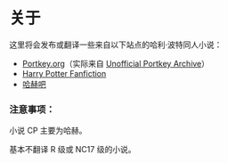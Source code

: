 # 关于

这里将会发布或翻译一些来自以下站点的哈利·波特同人小说：

* [Portkey.org](https://www.portkey.org/)（实际来自 [Unofficial Portkey Archive](https://www.portkey-archive.org/)）
* [Harry Potter Fanfiction](https://harrypotterfanfiction.com/)
* [哈赫吧](https://tieba.baidu.com/f?kw=%E5%93%88%E8%B5%AB&ie=utf-8)

### 注意事项：

小说 CP 主要为哈赫。

基本不翻译 R 级或 NC17 级的小说。

